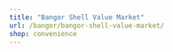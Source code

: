 ```yaml
---
title: "Bangor Shell Value Market"
url: /bangor/bangor-shell-value-market/
shop: convenience
---
```

